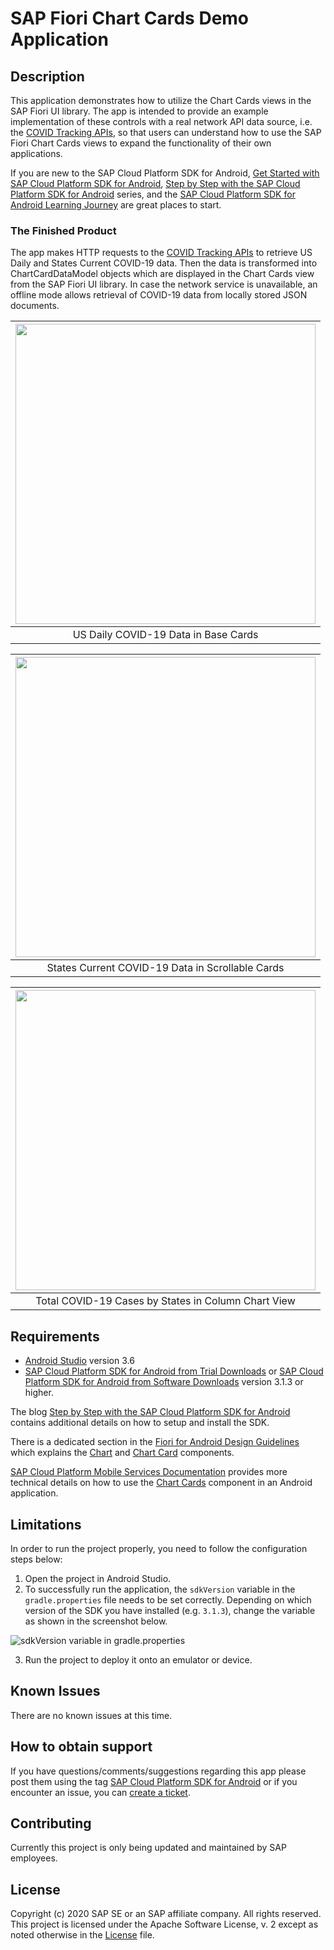 # SAP Fiori Chart Cards Demo Application

## Description

This application demonstrates how to utilize the Chart Cards views in the SAP Fiori UI library. The app is intended to provide an example implementation of these controls with a real network API data source, i.e. the [COVID Tracking APIs](https://covidtracking.com/data/api), so that users can understand how to use the SAP Fiori Chart Cards views to expand the functionality of their own applications.

If you are new to the SAP Cloud Platform SDK for Android, [Get Started with SAP Cloud Platform SDK for Android](https://developers.sap.com/mission.sdk-android-get-started.html), [Step by Step with the SAP Cloud Platform SDK for Android](https://blogs.sap.com/2018/10/15/step-by-step-with-the-sap-cloud-platform-sdk-for-android-part-1/) series, and the [SAP Cloud Platform SDK for Android Learning Journey](https://help.sap.com/doc/221f8f84afef43d29ad37ef2af0c4adf/HP_2.0/en-US/747d6d2ea0534ba99612920c7402631a.html) are great places to start.

### The Finished Product

The app makes HTTP requests to the [COVID Tracking APIs](https://covidtracking.com/data/api) to retrieve US Daily and States Current COVID-19 data. Then the data is transformed into ChartCardDataModel objects which are displayed in the Chart Cards view from the SAP Fiori UI library. In case the network service is unavailable, an offline mode allows retrieval of COVID-19 data from locally stored JSON documents.

| <img src="images/us_daily_fragment.png" width="480"/> | 
|:---:|
| US Daily COVID-19 Data in Base Cards |

| <img src="images/states_current_fragment.png" width="480"/> | 
|:---:|
| States Current COVID-19 Data in Scrollable Cards |

| <img src="images/chart_details_fragment.png" width="480"/> | 
|:---:|
| Total COVID-19 Cases by States in Column Chart View |

## Requirements

* [Android Studio](https://developer.android.com/studio/index.html) version 3.6
* [SAP Cloud Platform SDK for Android from Trial Downloads](https://developers.sap.com/trials-downloads.html?search=android) or [SAP Cloud Platform SDK for Android from Software Downloads](https://launchpad.support.sap.com/#/softwarecenter/template/products/_APP=00200682500000001943&_EVENT=NEXT&HEADER=Y&FUNCTIONBAR=Y&EVENT=TREE&NE=NAVIGATE&ENR=73555000100800001281&V=MAINT&TA=ACTUAL/SAP%20CP%20SDK%20FOR%20AND) version 3.1.3 or higher.

The blog [Step by Step with the SAP Cloud Platform SDK for Android](https://blogs.sap.com/2018/10/15/step-by-step-with-the-sap-cloud-platform-sdk-for-android-part-1/) contains additional details on how to setup and install the SDK.

There is a dedicated section in the [Fiori for Android Design Guidelines](https://experience.sap.com/fiori-design-android/explore/) which explains the [Chart](https://experience.sap.com/fiori-design-android/chart-overview/) and [Chart Card](https://experience.sap.com/fiori-design-android/chart-card/) components.

[SAP Cloud Platform Mobile Services Documentation](https://help.sap.com/doc/f53c64b93e5140918d676b927a3cd65b/Cloud/en-US/docs-en/guides/features/fiori-ui/overview.html) provides more technical details on how to use the [Chart Cards](https://help.sap.com/doc/f53c64b93e5140918d676b927a3cd65b/Cloud/en-US/docs-en/guides/features/fiori-ui/android/chart-card.html) component in an Android application.

## Limitations

In order to run the project properly, you need to follow the configuration steps below:

1. Open the project in Android Studio.
2. To successfully run the application, the `sdkVersion` variable in the `gradle.properties` file needs to be set correctly. Depending on which version of the SDK you have installed (e.g. `3.1.3`), change the variable as shown in the screenshot below.

![sdkVersion variable in gradle.properties](images/sdk-version-gradle-property.png)

3. Run the project to deploy it onto an emulator or device.

## Known Issues

There are no known issues at this time.

## How to obtain support

If you have questions/comments/suggestions regarding this app please
post them using the tag [SAP Cloud Platform SDK for Android](https://answers.sap.com/tags/73555000100800001281) or if you encounter an issue, you can [create a ticket](https://github.com/SAP/cloud-sdk-android-fiori-ui-components/issues/new).

## Contributing

Currently this project is only being updated and maintained by SAP employees.

## License

Copyright (c) 2020 SAP SE or an SAP affiliate company. All rights reserved. This project is licensed under the Apache Software License, v. 2 except as noted otherwise in the [License](LICENSES/Apache-2.0.txt) file.
